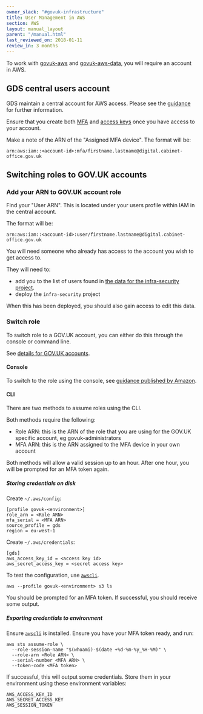 ```yaml
---
owner_slack: "#govuk-infrastructure"
title: User Management in AWS
section: AWS
layout: manual_layout
parent: "/manual.html"
last_reviewed_on: 2018-01-11
review_in: 3 months
---
```


To work with [govuk-aws](https://github.com/alphagov/govuk-aws) and [govuk-aws-data](https://github.com/alphagov/govuk-aws-data),
you will require an account in AWS.

## GDS central users account

GDS maintain a central account for AWS access. Please see the [guidance]() for further information.

Ensure that you create both [MFA](https://docs.aws.amazon.com/general/latest/gr/aws-sec-cred-types.html#multi-factor-authentication)
and [access keys](https://docs.aws.amazon.com/general/latest/gr/aws-sec-cred-types.html#access-keys-and-secret-access-keys) once
you have access to your account.

Make a note of the ARN of the "Assigned MFA device". The format will be:

`arn:aws:iam::<account-id>:mfa/firstname.lastname@digital.cabinet-office.gov.uk`

## Switching roles to GOV.UK accounts

### Add your ARN to GOV.UK account role

Find your "User ARN". This is located under your users profile within IAM in the central account.

The format will be:

`arn:aws:iam::<account-id>:user/firstname.lastname@digital.cabinet-office.gov.uk`

You will need someone who already has access to the account you wish to get access to.

They will need to:

 - add you to the list of users found in [the data for the infra-security project](https://github.com/alphagov/govuk-aws-data/tree/master/data/infra-security).
 - deploy the `infra-security` project

When this has been deployed, you should also gain access to edit this data.

### Switch role

To switch role to a GOV.UK account, you can either do this through the console or command line.

See [details for GOV.UK accounts](https://github.com/alphagov/govuk-aws-data/blob/master/docs/govuk-aws-accounts.md).

#### Console

To switch to the role using the console, see [guidance published by Amazon](https://docs.aws.amazon.com/IAM/latest/UserGuide/id_roles_use_switch-role-console.html).

#### CLI

There are two methods to assume roles using the CLI.

Both methods require the following:

 - Role ARN: this is the ARN of the role that you are using for the GOV.UK specific account, eg govuk-administrators
 - MFA ARN: this is the ARN assigned to the MFA device in your own account

Both methods will allow a valid session up to an hour. After one hour, you will be prompted
for an MFA token again.

##### Storing credentials on disk

Create `~/.aws/config`:

```
[profile govuk-<environment>]
role_arn = <Role ARN>
mfa_serial = <MFA ARN>
source_profile = gds
region = eu-west-1
```

Create `~/.aws/credentials`:

```
[gds]
aws_access_key_id = <access key id>
aws_secret_access_key = <secret access key>
```

To test the configuration, use [`awscli`](https://aws.amazon.com/cli/).

`aws --profile govuk-<environment> s3 ls`

You should be prompted for an MFA token. If successful, you should receive some output.

##### Exporting credentials to environment

Ensure [`awscli`](https://aws.amazon.com/cli/) is installed. Ensure you have your
MFA token ready, and run:

```
aws sts assume-role \
  --role-session-name "$(whoami)-$(date +%d-%m-%y_%H-%M)" \
  --role-arn <Role ARN> \
  --serial-number <MFA ARN> \
  --token-code <MFA token>
```

If successful, this will output some credentials. Store them in your environment using
these environment variables:

```
AWS_ACCESS_KEY_ID
AWS_SECRET_ACCESS_KEY
AWS_SESSION_TOKEN
```
